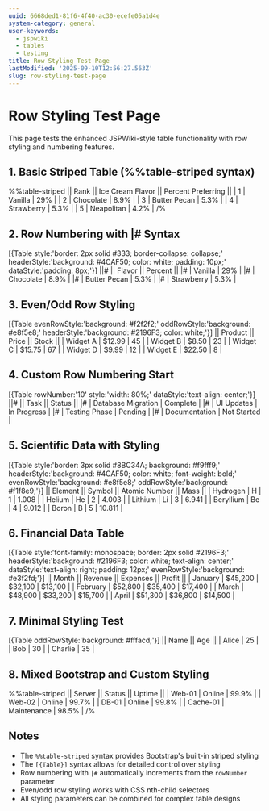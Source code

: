 ```yaml
---
uuid: 6668ded1-81f6-4f40-ac30-ecefe05a1d4e
system-category: general
user-keywords:
  - jspwiki
  - tables
  - testing
title: Row Styling Test Page
lastModified: '2025-09-10T12:56:27.563Z'
slug: row-styling-test-page
---
```

# Row Styling Test Page

This page tests the enhanced JSPWiki-style table functionality with row styling and numbering features.

## 1. Basic Striped Table (%%table-striped syntax)

%%table-striped
|| Rank || Ice Cream Flavor || Percent Preferring ||
| 1 | Vanilla | 29% |
| 2 | Chocolate | 8.9% |
| 3 | Butter Pecan | 5.3% |
| 4 | Strawberry | 5.3% |
| 5 | Neapolitan | 4.2% |
/%

## 2. Row Numbering with |# Syntax

[{Table style:'border: 2px solid #333; border-collapse: collapse;' headerStyle:'background: #4CAF50; color: white; padding: 10px;' dataStyle:'padding: 8px;'}]
||# || Flavor || Percent ||
|# | Vanilla | 29% |
|# | Chocolate | 8.9% |
|# | Butter Pecan | 5.3% |
|# | Strawberry | 5.3% |

## 3. Even/Odd Row Styling

[{Table evenRowStyle:'background: #f2f2f2;' oddRowStyle:'background: #e8f5e8;' headerStyle:'background: #2196F3; color: white;'}]
|| Product || Price || Stock ||
| Widget A | $12.99 | 45 |
| Widget B | $8.50 | 23 |
| Widget C | $15.75 | 67 |
| Widget D | $9.99 | 12 |
| Widget E | $22.50 | 8 |

## 4. Custom Row Numbering Start

[{Table rowNumber:'10' style:'width: 80%;' dataStyle:'text-align: center;'}]
||# || Task || Status ||
|# | Database Migration | Complete |
|# | UI Updates | In Progress |
|# | Testing Phase | Pending |
|# | Documentation | Not Started |

## 5. Scientific Data with Styling

[{Table style:'border: 3px solid #8BC34A; background: #f9fff9;' headerStyle:'background: #4CAF50; color: white; font-weight: bold;' evenRowStyle:'background: #e8f5e8;' oddRowStyle:'background: #f1f8e9;'}]
|| Element || Symbol || Atomic Number || Mass ||
| Hydrogen | H | 1 | 1.008 |
| Helium | He | 2 | 4.003 |
| Lithium | Li | 3 | 6.941 |
| Beryllium | Be | 4 | 9.012 |
| Boron | B | 5 | 10.811 |

## 6. Financial Data Table

[{Table style:'font-family: monospace; border: 2px solid #2196F3;' headerStyle:'background: #2196F3; color: white; text-align: center;' dataStyle:'text-align: right; padding: 12px;' evenRowStyle:'background: #e3f2fd;'}]
|| Month || Revenue || Expenses || Profit ||
| January | $45,200 | $32,100 | $13,100 |
| February | $52,800 | $35,400 | $17,400 |
| March | $48,900 | $33,200 | $15,700 |
| April | $51,300 | $36,800 | $14,500 |

## 7. Minimal Styling Test

[{Table oddRowStyle:'background: #fffacd;'}]
|| Name || Age ||
| Alice | 25 |
| Bob | 30 |
| Charlie | 35 |

## 8. Mixed Bootstrap and Custom Styling

%%table-striped
|| Server || Status || Uptime ||
| Web-01 | Online | 99.9% |
| Web-02 | Online | 99.7% |
| DB-01 | Online | 99.8% |
| Cache-01 | Maintenance | 98.5% |
/%

## Notes

- The `%%table-striped` syntax provides Bootstrap's built-in striped styling
- The `[{Table}]` syntax allows for detailed control over styling
- Row numbering with `|#` automatically increments from the `rowNumber` parameter
- Even/odd row styling works with CSS nth-child selectors
- All styling parameters can be combined for complex table designs
